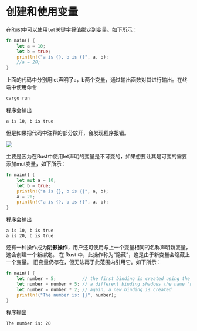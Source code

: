 # 创建和使用变量
在Rust中可以使用`let`关键字将值绑定到变量。如下所示：

```rust
fn main() {
    let a = 10;
    let b = true;
    println!("a is {}, b is {}", a, b);
    //a = 20;
}
```

上面的代码中分别用let声明了a，b两个变量，通过输出函数对其进行输出。在终端中使用命令

```bash
cargo run
```

程序会输出

```
a is 10, b is true
```

但是如果把代码中注释的部分放开，会发现程序报错。

![](https://tva1.sinaimg.cn/large/008eGmZEly1gpr3ekeepsj30ez06xmxn.jpg)

主要是因为在Rust中使用let声明的变量是不可变的，如果想要让其是可变的需要添加mut变量，如下所示：

```Rust
fn main() {
    let mut a = 10;
    let b = true;
    println!("a is {}, b is {}", a, b);
    a = 20;
    println!("a is {}, b is {}", a, b);
}
```

程序会输出

```
a is 10, b is true
a is 20, b is true
```

还有一种操作成为**阴影操作**，用户还可使用与上一个变量相同的名称声明新变量，这会创建一个新绑定。 在 Rust 中，此操作称为“隐藏”，这是由于新变量会隐藏上一个变量。 旧变量仍存在，但无法再于此范围内引用它。如下所示：

```rust
fn main() {
    let number = 5;          // the first binding is created using the name "number"
    let number = number + 5; // a different binding shadows the name "number"
    let number = number * 2; // again, a new binding is created
    println!("The number is: {}", number);
}
```

程序输出

```
The number is: 20
```



